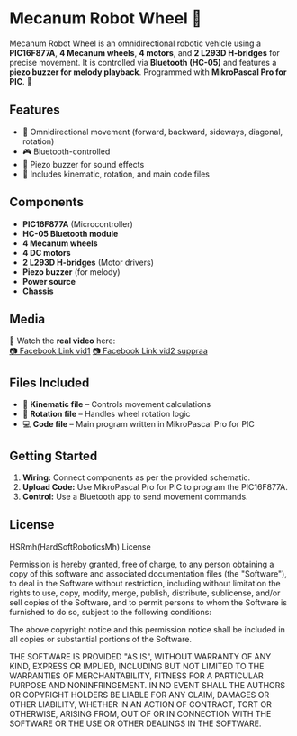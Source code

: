 # Mecanum Robot Wheel 🤖

Mecanum Robot Wheel is an omnidirectional robotic vehicle using a **PIC16F877A**, **4 Mecanum wheels**, **4 motors**, and **2 L293D H-bridges** for precise movement. It is controlled via **Bluetooth (HC-05)** and features a **piezo buzzer for melody playback**. Programmed with **MikroPascal Pro for PIC**. 🚀

## Features
- 🔄 Omnidirectional movement (forward, backward, sideways, diagonal, rotation)
- 🎮 Bluetooth-controlled
- 🎵 Piezo buzzer for sound effects
- 🔧 Includes kinematic, rotation, and main code files

## Components
- **PIC16F877A** (Microcontroller)
- **HC-05 Bluetooth module**
- **4 Mecanum wheels**
- **4 DC motors**
- **2 L293D H-bridges** (Motor drivers)
- **Piezo buzzer** (for melody)
- **Power source**
- **Chassis**

## Media
🎥 Watch the **real video** here:  
[📷 Facebook Link vid1](https://www.facebook.com/share/p/1YEtfSjeeC/)
[📷 Facebook Link vid2 suppraa](https://www.facebook.com/share/r/19BW8npX7q/)

## Files Included
- 📄 **Kinematic file** – Controls movement calculations
- 🔄 **Rotation file** – Handles wheel rotation logic
- 💻 **Code file** – Main program written in MikroPascal Pro for PIC

## Getting Started
1. **Wiring:** Connect components as per the provided schematic.
2. **Upload Code:** Use MikroPascal Pro for PIC to program the PIC16F877A.
3. **Control:** Use a Bluetooth app to send movement commands.

## License
HSRmh(HardSoftRoboticsMh) License


Permission is hereby granted, free of charge, to any person obtaining a copy
of this software and associated documentation files (the "Software"), to deal
in the Software without restriction, including without limitation the rights
to use, copy, modify, merge, publish, distribute, sublicense, and/or sell
copies of the Software, and to permit persons to whom the Software is
furnished to do so, subject to the following conditions:

The above copyright notice and this permission notice shall be included in all
copies or substantial portions of the Software.

THE SOFTWARE IS PROVIDED "AS IS", WITHOUT WARRANTY OF ANY KIND, EXPRESS OR
IMPLIED, INCLUDING BUT NOT LIMITED TO THE WARRANTIES OF MERCHANTABILITY,
FITNESS FOR A PARTICULAR PURPOSE AND NONINFRINGEMENT. IN NO EVENT SHALL THE
AUTHORS OR COPYRIGHT HOLDERS BE LIABLE FOR ANY CLAIM, DAMAGES OR OTHER
LIABILITY, WHETHER IN AN ACTION OF CONTRACT, TORT OR OTHERWISE, ARISING FROM,
OUT OF OR IN CONNECTION WITH THE SOFTWARE OR THE USE OR OTHER DEALINGS IN THE
SOFTWARE.
